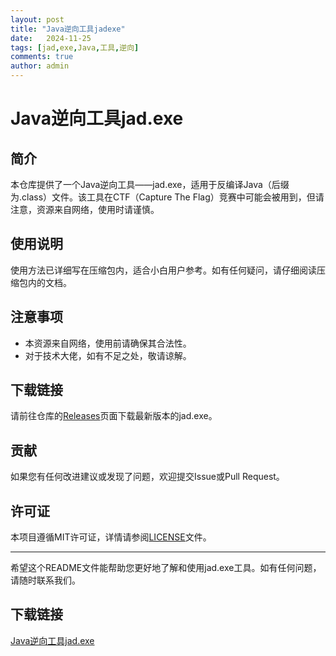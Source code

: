 ```yaml
---
layout: post
title: "Java逆向工具jadexe"
date:   2024-11-25
tags: [jad,exe,Java,工具,逆向]
comments: true
author: admin
---
```

# Java逆向工具jad.exe

## 简介
本仓库提供了一个Java逆向工具——jad.exe，适用于反编译Java（后缀为.class）文件。该工具在CTF（Capture The Flag）竞赛中可能会被用到，但请注意，资源来自网络，使用时请谨慎。

## 使用说明
使用方法已详细写在压缩包内，适合小白用户参考。如有任何疑问，请仔细阅读压缩包内的文档。

## 注意事项
- 本资源来自网络，使用前请确保其合法性。
- 对于技术大佬，如有不足之处，敬请谅解。

## 下载链接
请前往仓库的[Releases](https://github.com/your-repo/releases)页面下载最新版本的jad.exe。

## 贡献
如果您有任何改进建议或发现了问题，欢迎提交Issue或Pull Request。

## 许可证
本项目遵循MIT许可证，详情请参阅[LICENSE](LICENSE)文件。

---

希望这个README文件能帮助您更好地了解和使用jad.exe工具。如有任何问题，请随时联系我们。

## 下载链接

[Java逆向工具jad.exe](https://pan.quark.cn/s/cfb20df7ea46)